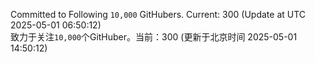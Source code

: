 Committed to Following `10,000` GitHubers. Current: <!-- FOLLOWING_COUNT -->300<!-- FOLLOWING_COUNT --> (Update at UTC <!-- LAST_UPDATED -->2025-05-01 06:50:12<!-- LAST_UPDATED -->)<br>
致力于关注`10,000`个GitHuber。当前：<!-- FOLLOWING_COUNT -->300<!-- FOLLOWING_COUNT --> (更新于北京时间 <!-- LAST_UPDATED_CST -->2025-05-01 14:50:12<!-- LAST_UPDATED_CST -->)
